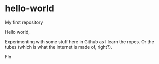 # hello-world
My first repository

Hello world,

Experimenting with some stuff here in Github as I learn the ropes. Or the tubes (which is what the internet is made of, right?).

Fín
